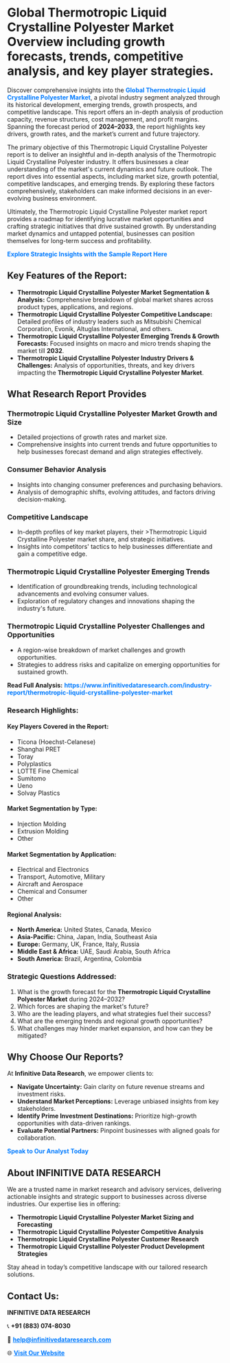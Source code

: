 <h1>Global Thermotropic Liquid Crystalline Polyester Market Overview including growth forecasts, trends, competitive analysis, and key player strategies.</h1>
<p>
Discover comprehensive insights into the 
<a href="https://www.infinitivedataresearch.com/industry-report/thermotropic-liquid-crystalline-polyester-market" rel="dofollow" style="color: #007BFF; text-decoration: none;"><strong>Global Thermotropic Liquid Crystalline Polyester Market</strong></a>, a pivotal industry segment analyzed through its historical development, emerging trends, growth prospects, and competitive landscape. This report offers an in-depth analysis of production capacity, revenue structures, cost management, and profit margins. Spanning the forecast period of <strong>2024–2033</strong>, the report highlights key drivers, growth rates, and the market’s current and future trajectory.
</p>
<p>
The primary objective of this Thermotropic Liquid Crystalline Polyester report is to deliver an insightful and in-depth analysis of the Thermotropic Liquid Crystalline Polyester industry. It offers businesses a clear understanding of the market's current dynamics and future outlook. The report dives into essential aspects, including market size, growth potential, competitive landscapes, and emerging trends. By exploring these factors comprehensively, stakeholders can make informed decisions in an ever-evolving business environment.
</p>
<p>
Ultimately, the Thermotropic Liquid Crystalline Polyester market report provides a roadmap for identifying lucrative market opportunities and crafting strategic initiatives that drive sustained growth. By understanding market dynamics and untapped potential, businesses can position themselves for long-term success and profitability.
</p>
<p>
<a href="https://www.infinitivedataresearch.com/request-sample/reportId=105808" style="color: #007BFF; text-decoration: none;"><strong>Explore Strategic Insights with the Sample Report Here</strong></a>
</p>

<h2>Key Features of the Report:</h2>
<ul>
<li><strong>Thermotropic Liquid Crystalline Polyester Market Segmentation & Analysis:</strong> Comprehensive breakdown of global market shares across product types, applications, and regions.</li>
<li><strong>Thermotropic Liquid Crystalline Polyester Competitive Landscape:</strong> Detailed profiles of industry leaders such as Mitsubishi Chemical Corporation, Evonik, Altuglas International, and others.</li>
<li><strong>Thermotropic Liquid Crystalline Polyester Emerging Trends & Growth Forecasts:</strong> Focused insights on macro and micro trends shaping the market till <strong>2032</strong>.</li>
<li><strong>Thermotropic Liquid Crystalline Polyester Industry Drivers & Challenges:</strong> Analysis of opportunities, threats, and key drivers impacting the <strong>Thermotropic Liquid Crystalline Polyester Market</strong>.</li>
</ul>

<h2>What Research Report Provides</h2>
<h3>Thermotropic Liquid Crystalline Polyester Market Growth and Size</h3>
<ul>
<li>Detailed projections of growth rates and market size.</li>
<li>Comprehensive insights into current trends and future opportunities to help businesses forecast demand and align strategies effectively.</li>
</ul>

<h3>Consumer Behavior Analysis</h3>
<ul>
<li>Insights into changing consumer preferences and purchasing behaviors.</li>
<li>Analysis of demographic shifts, evolving attitudes, and factors driving decision-making.</li>
</ul>

<h3>Competitive Landscape</h3>
<ul>
<li>In-depth profiles of key market players, their >Thermotropic Liquid Crystalline Polyester market share, and strategic initiatives.</li>
<li>Insights into competitors' tactics to help businesses differentiate and gain a competitive edge.</li>
</ul>

<h3>Thermotropic Liquid Crystalline Polyester Emerging Trends</h3>
<ul>
<li>Identification of groundbreaking trends, including technological advancements and evolving consumer values.</li>
<li>Exploration of regulatory changes and innovations shaping the industry's future.</li>
</ul>

<h3>Thermotropic Liquid Crystalline Polyester Challenges and Opportunities</h3>
<ul>
<li>A region-wise breakdown of market challenges and growth opportunities.</li>
<li>Strategies to address risks and capitalize on emerging opportunities for sustained growth.</li>
</ul>
<p><strong>Read Full Analysis:</strong> <a href="https://www.infinitivedataresearch.com/industry-report/thermotropic-liquid-crystalline-polyester-market" rel="dofollow" style="color: #007BFF; text-decoration: none;"><strong>https://www.infinitivedataresearch.com/industry-report/thermotropic-liquid-crystalline-polyester-market</strong></a></p>
<h3>Research Highlights:</h3>
<h4>Key Players Covered in the Report:</h4>
<ul><li>Ticona (Hoechst-Celanese)</li><li>Shanghai PRET</li><li>Toray</li><li>Polyplastics</li><li>LOTTE Fine Chemical</li><li>Sumitomo</li><li>Ueno</li><li>Solvay Plastics</li></ul>
<h4>Market Segmentation by Type:</h4>
<ul><li>Injection Molding</li><li>Extrusion Molding</li><li>Other</li></ul>
<h4>Market Segmentation by Application:</h4>
<ul><li>Electrical and Electronics</li><li>Transport, Automotive, Military</li><li>Aircraft and Aerospace</li><li>Chemical and Consumer</li><li>Other</li></ul>

<h4>Regional Analysis:</h4>
<ul>
<li><strong>North America:</strong> United States, Canada, Mexico</li>
<li><strong>Asia-Pacific:</strong> China, Japan, India, Southeast Asia</li>
<li><strong>Europe:</strong> Germany, UK, France, Italy, Russia</li>
<li><strong>Middle East & Africa:</strong> UAE, Saudi Arabia, South Africa</li>
<li><strong>South America:</strong> Brazil, Argentina, Colombia</li>
</ul>

<h3>Strategic Questions Addressed:</h3>
<ol>
<li>What is the growth forecast for the <strong>Thermotropic Liquid Crystalline Polyester Market</strong> during 2024–2032?</li>
<li>Which forces are shaping the market's future?</li>
<li>Who are the leading players, and what strategies fuel their success?</li>
<li>What are the emerging trends and regional growth opportunities?</li>
<li>What challenges may hinder market expansion, and how can they be mitigated?</li>
</ol>

<h2>Why Choose Our Reports?</h2>
<p>At <strong>Infinitive Data Research</strong>, we empower clients to:</p>
<ul>
<li><strong>Navigate Uncertainty:</strong> Gain clarity on future revenue streams and investment risks.</li>
<li><strong>Understand Market Perceptions:</strong> Leverage unbiased insights from key stakeholders.</li>
<li><strong>Identify Prime Investment Destinations:</strong> Prioritize high-growth opportunities with data-driven rankings.</li>
<li><strong>Evaluate Potential Partners:</strong> Pinpoint businesses with aligned goals for collaboration.</li>
</ul>
<p><a href="https://www.infinitivedataresearch.com/industry-report/thermotropic-liquid-crystalline-polyester-market" rel="dofollow" style="color: #007BFF; text-decoration: none;"><strong>Speak to Our Analyst Today</strong></a></p>

<h2>About INFINITIVE DATA RESEARCH</h2>
<p>We are a trusted name in market research and advisory services, delivering actionable insights and strategic support to businesses across diverse industries. Our expertise lies in offering:</p>
<ul>
<li><strong>Thermotropic Liquid Crystalline Polyester Market Sizing and Forecasting</strong></li>
<li><strong>Thermotropic Liquid Crystalline Polyester Competitive Analysis</strong></li>
<li><strong>Thermotropic Liquid Crystalline Polyester Customer Research</strong></li>
<li><strong>Thermotropic Liquid Crystalline Polyester Product Development Strategies</strong></li>
</ul>
<p>Stay ahead in today’s competitive landscape with our tailored research solutions.</p>

<h2>Contact Us:</h2>
<p><strong>INFINITIVE DATA RESEARCH</strong></p>
<p>📞 <strong>+91 (883) 074-8030</strong></p>
<p>📧 <strong><a href="mailto:help@infinitivedataresearch.com" style="color: #007BFF;">help@infinitivedataresearch.com</a></strong></p>
<p>🌐 <strong><a href="https://www.infinitivedataresearch.com" rel="dofollow" style="color: #007BFF;">Visit Our Website</a></strong></p>